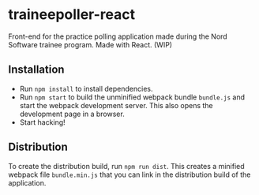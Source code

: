 # traineepoller-react

Front-end for the practice polling application made during the Nord Software trainee program. Made with React. (WIP)

## Installation

* Run `npm install` to install dependencies.
* Run `npm start` to build the unminified webpack bundle `bundle.js` and start the webpack development server. This also opens the development page in a browser.
* Start hacking!

## Distribution

To create the distribution build, run `npm run dist`. This creates a minified webpack file `bundle.min.js` that you can link in the distribution build of the application.

